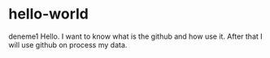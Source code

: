 # hello-world
deneme1
Hello. I want to know what is the github and how use it. After that I will use github on process my data.
